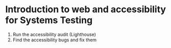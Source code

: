 # Introduction to web and accessibility for Systems Testing

1. Run the accessibility audit (Lighthouse)
2. Find the accessibility bugs and fix them
